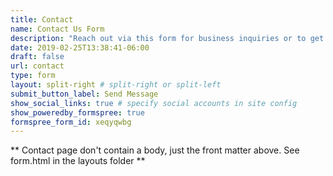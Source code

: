 ```yaml
---
title: Contact
name: Contact Us Form
description: "Reach out via this form for business inquiries or to get in touch."
date: 2019-02-25T13:38:41-06:00
draft: false
url: contact
type: form
layout: split-right # split-right or split-left
submit_button_label: Send Message
show_social_links: true # specify social accounts in site config
show_poweredby_formspree: true
formspree_form_id: xeqyqwbg
---
```


** Contact page don't contain a body, just the front matter above.
See form.html in the layouts folder **
